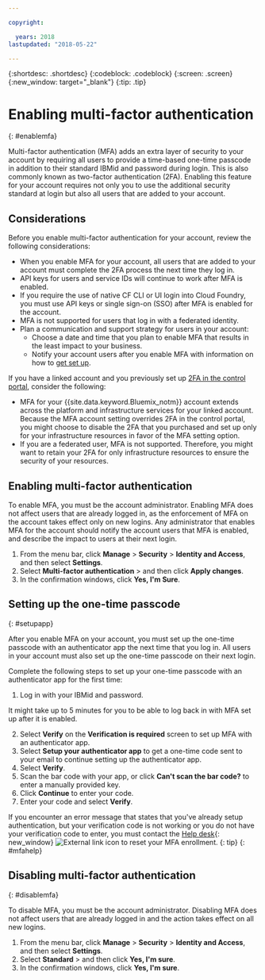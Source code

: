```yaml
---

copyright:

  years: 2018
lastupdated: "2018-05-22"

---
```


{:shortdesc: .shortdesc}
{:codeblock: .codeblock}
{:screen: .screen}
{:new_window: target="_blank"}
{:tip: .tip}

# Enabling multi-factor authentication
{: #enablemfa}

Multi-factor authentication (MFA) adds an extra layer of security to your account by requiring all users to provide a time-based one-time passcode in addition to their standard IBMid and password during login. This is also commonly known as two-factor authentication (2FA). Enabling this feature for your account requires not only you to use the additional security standard at login but also all users that are added to your account.

## Considerations

Before you enable multi-factor authentication for your account, review the following considerations:

* When you enable MFA for your account, all users that are added to your account must complete the 2FA process the next time they log in.
* API keys for users and service IDs will continue to work after MFA is enabled.
* If you require the use of native CF CLI or UI login into Cloud Foundry, you must use API keys or single sign-on (SSO) after MFA is enabled for the account.
* MFA is not supported for users that log in with a federated identity.
* Plan a communication and support strategy for users in your account:
  * Choose a date and time that you plan to enable MFA that results in the least impact to your business.
  * Notify your account users after you enable MFA with information on how to [get set up](mfa.html#setupapp).
  
If you have a linked account and you previously set up [2FA in the control portal](/docs/customer-portal/cpenable2fa.html#customerportal_2fa), consider the following:

* MFA for your {{site.data.keyword.Bluemix_notm}} account extends across the platform and infrastructure services for your linked account. Because the MFA account setting overrides 2FA in the control portal, you might choose to disable the 2FA that you purchased and set up only for your infrastructure resources in favor of the MFA setting option.
* If you are a federated user, MFA is not supported. Therefore, you might want to retain your 2FA for only infrastructure resources to ensure the security of your resources.

## Enabling multi-factor authentication

To enable MFA, you must be the account administrator. Enabling MFA does not affect users that are already logged in, as the enforcement of MFA on the account takes effect only on new logins. Any administrator that enables MFA for the account should notify the account users that MFA is enabled, and describe the impact to users at their next login. 

1. From the menu bar, click **Manage** &gt; **Security** &gt; **Identity and Access**, and then select **Settings**.
2. Select **Multi-factor authentication** &gt; and then click **Apply changes**.
3. In the confirmation windows, click **Yes, I'm Sure**.

## Setting up the one-time passcode
{: #setupapp}

After you enable MFA on your account, you must set up the one-time passcode with an authenticator app the next time that you log in. All users in your account must also set up the one-time passcode on their next login. 

Complete the following steps to set up your one-time passcode with an authenticator app for the first time:

1. Log in with your IBMid and password. 

It might take up to 5 minutes for you to be able to log back in with MFA set up after it is enabled.

2. Select **Verify** on the **Verification is required** screen to set up MFA with an authenticator app.
3. Select **Setup your authenticator app** to get a one-time code sent to your email to continue setting up the authenticator app.
4. Select **Verify**.
5. Scan the bar code with your app, or click **Can't scan the bar code?** to enter a manually provided key. 
6. Click **Continue** to enter your code.
7. Enter your code and select **Verify**. 

If you encounter an error message that states that you've already setup authentication, but your verification code is not working or you do not have your verification code to enter, you must contact the [Help desk](https://www.ibm.com/ibmid/myibm/help/us/helpdesk.html){: new_window} ![External link icon](../icons/launch-glyph.svg "External link icon") to reset your MFA enrollment.
{: tip}
{: #mfahelp}


## Disabling multi-factor authentication
{: #disablemfa}

To disable MFA, you must be the account administrator. Disabling MFA does not affect users that are already logged in and the action takes effect on all new logins.

1. From the menu bar, click **Manage** &gt; **Security** &gt; **Identity and Access**, and then select **Settings**.
2. Select **Standard** &gt; and then click **Yes, I'm sure**.
3. In the confirmation windows, click **Yes, I'm sure**.
